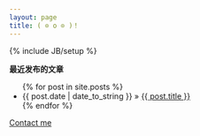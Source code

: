 ```yaml
---
layout: page
title: ( ⊙ o ⊙ )！
---
```

{% include JB/setup %}

   
**最近发布的文章**

<ul class="posts">
  {% for post in site.posts %}
    <li><span>{{ post.date | date_to_string }}</span> &raquo; <a href="{{ BASE_PATH }}{{ post.url }}">{{ post.title }}</a></li>
  {% endfor %}
</ul>

[Contact me](contact.html)

